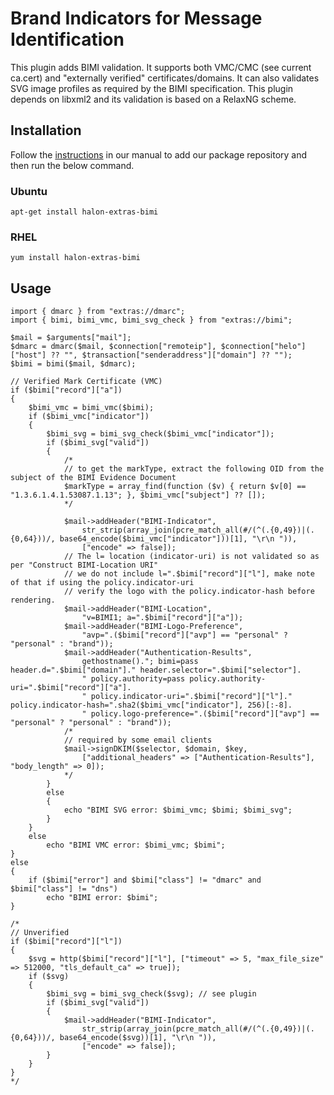 # Brand Indicators for Message Identification

This plugin adds BIMI validation. It supports both VMC/CMC (see current ca.cert) and "externally verified" certificates/domains. It can also validates SVG image profiles as required by the BIMI specification. This plugin depends on libxml2 and its validation is based on a RelaxNG scheme.

## Installation

Follow the [instructions](https://docs.halon.io/manual/comp_install.html#installation) in our manual to add our package repository and then run the below command.

### Ubuntu

```
apt-get install halon-extras-bimi
```

### RHEL

```
yum install halon-extras-bimi
```

## Usage

```
import { dmarc } from "extras://dmarc";
import { bimi, bimi_vmc, bimi_svg_check } from "extras://bimi";

$mail = $arguments["mail"];
$dmarc = dmarc($mail, $connection["remoteip"], $connection["helo"]["host"] ?? "", $transaction["senderaddress"]["domain"] ?? "");
$bimi = bimi($mail, $dmarc);

// Verified Mark Certificate (VMC)
if ($bimi["record"]["a"])
{
	$bimi_vmc = bimi_vmc($bimi);
	if ($bimi_vmc["indicator"])
	{
		$bimi_svg = bimi_svg_check($bimi_vmc["indicator"]);
		if ($bimi_svg["valid"])
		{
			/*
			// to get the markType, extract the following OID from the subject of the BIMI Evidence Document
			$markType = array_find(function ($v) { return $v[0] == "1.3.6.1.4.1.53087.1.13"; }, $bimi_vmc["subject"] ?? []);
			*/

			$mail->addHeader("BIMI-Indicator",
				str_strip(array_join(pcre_match_all(#/(^(.{0,49})|(.{0,64}))/, base64_encode($bimi_vmc["indicator"]))[1], "\r\n ")),
				["encode" => false]);
			// The l= location (indicator-uri) is not validated so as per "Construct BIMI-Location URI"
			// we do not include l=".$bimi["record"]["l"], make note of that if using the policy.indicator-uri
			// verify the logo with the policy.indicator-hash before rendering.
			$mail->addHeader("BIMI-Location",
				"v=BIMI1; a=".$bimi["record"]["a"]);
			$mail->addHeader("BIMI-Logo-Preference",
				"avp=".($bimi["record"]["avp"] == "personal" ? "personal" : "brand"));
			$mail->addHeader("Authentication-Results",
				gethostname()."; bimi=pass header.d=".$bimi["domain"]." header.selector=".$bimi["selector"].
				" policy.authority=pass policy.authority-uri=".$bimi["record"]["a"].
				" policy.indicator-uri=".$bimi["record"]["l"]." policy.indicator-hash=".sha2($bimi_vmc["indicator"], 256)[:-8].
				" policy.logo-preference=".($bimi["record"]["avp"] == "personal" ? "personal" : "brand"));
			/*
			// required by some email clients
			$mail->signDKIM($selector, $domain, $key,
				["additional_headers" => ["Authentication-Results"], "body_length" => 0]);
			*/
		}
		else
		{
			echo "BIMI SVG error: $bimi_vmc; $bimi; $bimi_svg";
		}
	}
	else
		echo "BIMI VMC error: $bimi_vmc; $bimi";
}
else
{
	if ($bimi["error"] and $bimi["class"] != "dmarc" and $bimi["class"] != "dns")
		echo "BIMI error: $bimi";
}

/*
// Unverified
if ($bimi["record"]["l"])
{
	$svg = http($bimi["record"]["l"], ["timeout" => 5, "max_file_size" => 512000, "tls_default_ca" => true]);
	if ($svg)
	{
		$bimi_svg = bimi_svg_check($svg); // see plugin
		if ($bimi_svg["valid"])
		{
			$mail->addHeader("BIMI-Indicator",
				str_strip(array_join(pcre_match_all(#/(^(.{0,49})|(.{0,64}))/, base64_encode($svg))[1], "\r\n ")),
				["encode" => false]);
		}
	}
}
*/
```
